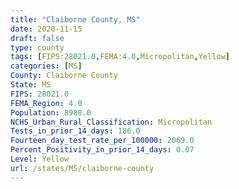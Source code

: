 ```yaml
---
title: "Claiborne County, MS"
date: 2020-11-15
draft: false
type: county
tags: [FIPS:28021.0,FEMA:4.0,Micropolitan,Yellow]
categories: [MS]
County: Claiborne County
State: MS
FIPS: 28021.0
FEMA_Region: 4.0
Population: 8988.0
NCHS_Urban_Rural_Classification: Micropolitan
Tests_in_prior_14_days: 186.0
Fourteen_day_test_rate_per_100000: 2069.0
Percent_Positivity_in_prior_14_days: 0.07
Level: Yellow
url: /states/MS/claiborne-county
---
```



